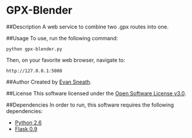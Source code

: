 GPX-Blender
===========

##Description
A web service to combine two .gpx routes into one.

##Usage
To use, run the following command:

    python gpx-blender.py

Then, on your favorite web browser, navigate to:

    http://127.0.0.1:5000

##Author
Created by [Evan Sneath](http://github.com/evansneath).

##License
This software licensed under the [Open Software License v3.0](http://www.opensource.org/licenses/OSL-3.0).

##Dependencies
In order to run, this software requires the following dependencies:

* [Python 2.6](http://python.org/)
* [Flask 0.9](http://flask.pocoo.org/)
